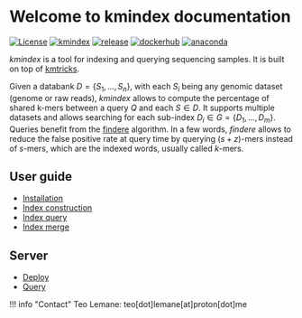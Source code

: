 # Welcome to kmindex documentation

[![License](http://img.shields.io/:license-affero-blue.svg)](http://www.gnu.org/licenses/agpl-3.0.en.html)
[![kmindex](https://github.com/tlemane/kmindex/workflows/kmindex/badge.svg)](https://github.com/tlemane/kmindex/actions/workflows/kmindex.yml)
[![release](https://img.shields.io/github/v/release/tlemane/kmindex)](https://github.com/tlemane/kmindex/releases)
[![dockerhub](https://img.shields.io/docker/v/tlemane/kmindex?label=tlemane/kmindex&logo=docker)](https://hub.docker.com/r/tlemane/kmindex/)
[![anaconda](https://img.shields.io/conda/vn/tlemane/kmindex?color=green&label=tlemane%2Fkmindex&logo=anaconda)](https://anaconda.org/tlemane/kmindex)

*kmindex* is a tool for indexing and querying sequencing samples. It is built on top of [kmtricks](https://github.com/tlemane/kmtricks).

Given a databank $D = \{S_1, ..., S_n\}$, with each $S_i$ being any genomic dataset (genome or raw reads), *kmindex* allows to compute the percentage of shared k-mers between a query $Q$ and each $S \in D$. It supports multiple datasets and allows searching for each sub-index $D_i \in G = \{D_1,...,D_m\}$. Queries benefit from the [findere](https://github.com/lrobidou/findere) algorithm. In a few words, *findere* allows to reduce the false positive rate at query time by querying $(s+z)$-mers instead of $s$-mers, which are the indexed words, usually called $k$-mers. 

## User guide

* [Installation](installation.md)
* [Index construction](construction.md)
* [Index query](query.md)
* [Index merge](merge.md)

## Server

* [Deploy](server-deploy.md)
* [Query](server-query.md)


!!! info "Contact"
    Teo Lemane: teo[dot]lemane[at]proton[dot]me


